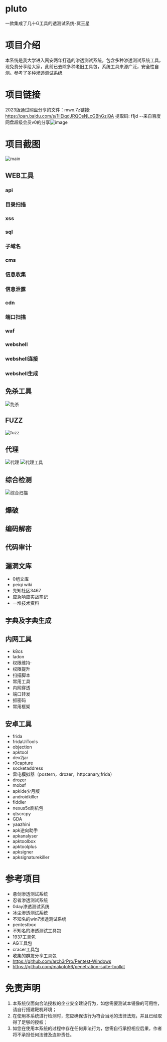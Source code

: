 # pluto
一款集成了几十G工具的透测试系统-冥王星
# 项目介绍
本系统是我大学进入网安两年打造的渗透测试系统，包含多种渗透测试系统工具，现免费分享给大家，此前已去除多种老旧工具包，系统工具来源广泛，安全性自测。参考了多种渗透测试系统
# 项目链接
2023版通过网盘分享的文件：mwx.7z链接: https://pan.baidu.com/s/1IlEiqdJRQOsNLcGBhGzjQA 提取码: f1jd --来自百度网盘超级会员v0的分享![image](https://github.com/user-attachments/assets/7fb4628a-5ec5-41e3-9518-796ac674ada5)

# 项目截图
![main](https://github.com/xk11z/pluto/assets/126586204/17365e2e-698c-4e0a-998b-b0ce4921469a)
## WEB工具
### api
### 目录扫描
### xss
### sql
### 子域名
### cms
### 信息收集
### 信息泄露
### cdn
### 端口扫描
### waf
### webshell
### webshell连接
### webshell生成

## 免杀工具
![免杀](https://github.com/xk11z/pluto/assets/126586204/0562c838-5aaa-4f2a-a268-4b332fafbd58)
## FUZZ
![fuzz](https://github.com/xk11z/pluto/assets/126586204/4d0a0f4a-2b98-48ba-a608-f07b2f03f869)
## 代理
![代理](https://github.com/xk11z/pluto/assets/126586204/0f4766e5-3193-4af3-a5dd-9b61ce056337)
![代理工具](https://github.com/xk11z/pluto/assets/126586204/ecb774d7-e17f-4a61-8ee5-79ae0e980774)
## 综合检测
![综合扫描](https://github.com/xk11z/pluto/assets/126586204/1d79d105-f703-4438-918a-96ff04ba2e7a)

## 
## 爆破
## 编码解密
## 代码审计
## 漏洞文库
- 0组文库
- peiqi wiki
- 先知社区3467
- 应急响应实战笔记
- 一堆技术资料
## 字典及字典生成
## 内网工具
- k8cs
- ladon
- 权限维持·
- 权限提升
- 扫描脚本
- 常用工具
- 内网穿透
- 端口转发
- 抓密码
- 常用框架
## 安卓工具
- frida
- fridaUiTools
- objection
- apktool
- dex2jar
- r0capture
- socketaddress
- 雷电模拟器（postern，drozer，httpcanary,frida）
- drozer
- mobsf
- apkide少月版
- androidkiller
- fiddler
- nexus5x刷机包
- qtscrcpy
- GDA
- yaazhini
- apk逆向助手
- apkanalyser
- apktoolbox
- apktoolplus
- apksigner
- apksignaturekiller

# 参考项目
- 悬剑渗透测试系统
- 忍者渗透测试系统
- 0day渗透测试系统
- 冰尘渗透测试系统
- 不知名的win7渗透测试系统
- pentestbox
- 不知名的渗透测试工具包
- 1937工具包
- AG工具包
- cracer工具包
- 收集的群友分享工具包
- https://github.com/arch3rPro/Pentest-Windows
- https://github.com/makoto56/penetration-suite-toolkit
# 免责声明
1. 本系统仅面向合法授权的企业安全建设行为，如您需要测试本镜像的可用性，请自行搭建靶机环境；
2. 在使用本系统进行检测时，您应确保该行为符合当地的法律法规，并且已经取得了足够的授权；
3. 如您在使用本系统的过程中存在任何非法行为，您需自行承担相应后果，作者将不承担任何法律及连带责任。

